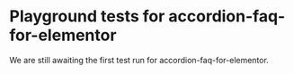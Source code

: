 # Playground tests for accordion-faq-for-elementor
We are still awaiting the first test run for accordion-faq-for-elementor.
